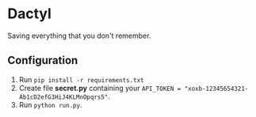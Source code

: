 # Dactyl

Saving everything that you don't remember.

## Configuration

1. Run `pip install -r requirements.txt`
2. Create file **secret.py** containing your `API_TOKEN = "xoxb-12345654321-Ab1cD2efG3HiJ4KLMnOpqrs5"`.
3. Run `python run.py`.
